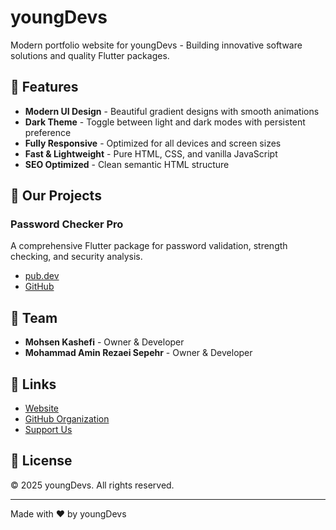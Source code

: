 # youngDevs

Modern portfolio website for youngDevs - Building innovative software solutions and quality Flutter packages.

## 🌟 Features

- **Modern UI Design** - Beautiful gradient designs with smooth animations
- **Dark Theme** - Toggle between light and dark modes with persistent preference
- **Fully Responsive** - Optimized for all devices and screen sizes
- **Fast & Lightweight** - Pure HTML, CSS, and vanilla JavaScript
- **SEO Optimized** - Clean semantic HTML structure

## 🚀 Our Projects

### Password Checker Pro
A comprehensive Flutter package for password validation, strength checking, and security analysis.
- [pub.dev](https://pub.dev/packages/password_checker_pro)
- [GitHub](https://github.com/PasswordCheck/Password-Check)

## 👥 Team

- **Mohsen Kashefi** - Owner & Developer
- **Mohammad Amin Rezaei Sepehr** - Owner & Developer

## 🔗 Links

- [Website](https://youngdevs2025.github.io)
- [GitHub Organization](https://github.com/youngDevs2025)
- [Support Us](https://buymeacoffee.com/youngdevs2e)

## 📄 License

© 2025 youngDevs. All rights reserved.

---

Made with ❤️ by youngDevs
